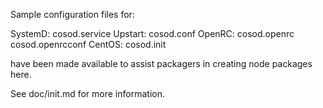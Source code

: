 Sample configuration files for:

SystemD: cosod.service
Upstart: cosod.conf
OpenRC:  cosod.openrc
         cosod.openrcconf
CentOS:  cosod.init

have been made available to assist packagers in creating node packages here.

See doc/init.md for more information.
